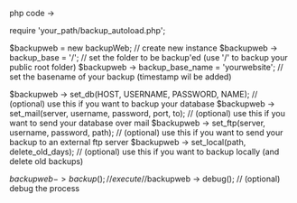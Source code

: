 php code ->

require 'your_path/backup_autoload.php';

$backupweb = new backupWeb;											// create new instance
$backupweb -> backup_base = '/';									// set the folder to be backup'ed (use '/' to backup your public root folder)
$backupweb -> backup_base_name = 'yourwebsite';						// set the basename of your backup (timestamp wil be added)

$backupweb -> set_db(HOST, USERNAME, PASSWORD, NAME);				// (optional) use this if you want to backup your database
$backupweb -> set_mail(server, username, password, port, to);		// (optional) use this if you want to send your database over mail
$backupweb -> set_ftp(server, username, password, path);			// (optional) use this if you want to send your backup to an external ftp server
$backupweb -> set_local(path, delete_old_days);						// (optional) use this if you want to backup locally (and delete old backups)

$backupweb -> backup();												// execute
//$backupweb -> debug();											// (optional) debug the process